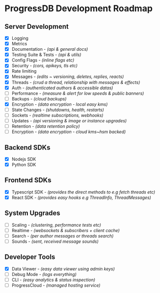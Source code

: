  # ProgressDB Development Roadmap

## Server Development

- [x] Logging
- [x] Metrics
- [x] Documentation - *(api & general docs)*
- [x] Testing Suite & Tests - *(api & utils)*
- [x] Config Flags - *(inline flags etc)*
- [x] Security *- (cors, apikeys, tls etc)*
- [x] Rate limiting
- [x] Messages - *(edits ~ versioning, deletes, replies, reacts)*
- [x] Threads - *(crud a thread, relationship with messages & effects)*
- [x] Auth - *(authenticated authors & accessible datas)*
- [ ] Performance - *(measure & alert for low speeds & public banners)*
- [ ] Backups - *(cloud backups)*
- [x] Encryption - *(data encryption - local easy kms)*
- [ ] State Changes - *(shutdowns, health, restarts)*
- [ ] Sockets - *(realtime subscriptions, webhooks)*
- [ ] Updates - *(api versioning & image or instance upgrades)*
- [ ] Retention - *(data retention policy)*
- [ ] Encryption - *(data encryption - cloud kms~hsm backed)*

## Backend SDKs

- [x] Nodejs SDK
- [x] Python SDK

## Frontend SDKs

- [x] Typescript SDK - *(provides the direct methods to e.g fetch threads etc)*
- [x] React SDK - *(provides easy hooks e.g ThreadInfo, ThreadMessages)*

## System Upgrades

- [ ] Scaling - *(clustering, performance tests etc)*
- [ ] Realtime - *(websockets & subscribers + client cache)*
- [ ] Search - *(per author messages or threads search)*
- [ ] Sounds - *(sent, received message sounds)*

## Developer Tools

- [x] Data Viewer - *(easy data viewer using admin keys)*
- [ ] Debug Mode - *(logs everything)*
- [ ] CLI - *(easy analytics & status inspection)*
- [ ] ProgressCloud - *(managed hosting service)*
